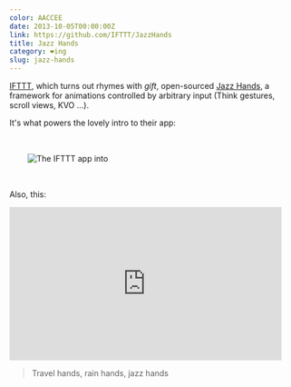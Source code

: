```yaml
---
color: AACCEE
date: 2013-10-05T00:00:00Z
link: https://github.com/IFTTT/JazzHands
title: Jazz Hands
category: ❤ing
slug: jazz-hands
---
```


[IFTTT], which turns out rhymes with _gift_, open-sourced
[Jazz Hands][jazzhands], a framework for animations controlled by arbitrary
input (Think gestures, scroll views, KVO …).

It's what powers the lovely intro to their app:

<div class="image white background">
    <img style="padding: 2rem;" src='/img/ifttt-intro.gif' alt='The IFTTT app into' />
</div>

Also, this:

<div class="embed video youtube">
    <style type="text/css" scoped>
        .embed:after {
            padding-top: 56.25% !important;
        }
    </style>
    <iframe width="480" height="270" src="http://www.youtube.com/embed/xuPSIbABYVU?feature=oembed" frameborder="0" allowfullscreen></iframe>
</div>

> Travel hands, rain hands, jazz hands

[IFTTT]: https://ifttt.com
[jazzhands]: https://github.com/IFTTT/JazzHands

